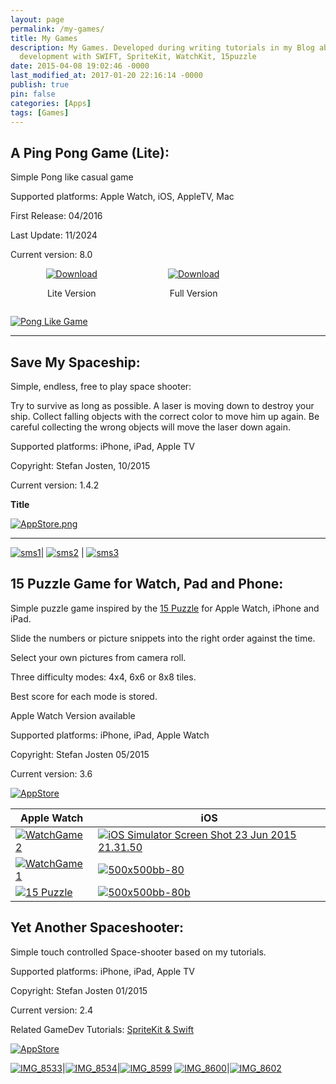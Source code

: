 ```yaml
---
layout: page
permalink: /my-games/
title: My Games
description: My Games. Developed during writing tutorials in my Blog about iOS game
  development with SWIFT, SpriteKit, WatchKit, 15puzzle
date: 2015-04-08 19:02:46 -0000
last_modified_at: 2017-01-20 22:16:14 -0000
publish: true
pin: false
categories: [Apps]
tags: [Games]
---
```

## A Ping Pong Game (Lite):

Simple Pong like casual game

Supported platforms: Apple Watch, iOS, AppleTV, Mac

First Release: 04/2016

Last Update: 11/2024

Current version: 8.0


<div style="display: flex; justify-content: space-around; align-items: center;">
  <div style="text-align: center;">
    <a href="https://apps.apple.com/app/a-ping-pong-game-lite/id1155659319">
      <img src="/assets/Download.svg" alt="Download">
    </a>
    <p>Lite Version</p>
  </div>
  <div style="text-align: center;">
    <a href="https://apps.apple.com/app/a-ping-pong-game/id1039082864?">
      <img src="/assets/Download.svg" alt="Download" >
    </a>
    <p>Full Version</p>
  </div>
  <div></div>
</div>

[![Pong Like Game](/assets/2015/04/WatchPingPongGif.gif)](/assets/2015/04/WatchPingPongGif.gif)

---

## Save My Spaceship:

Simple, endless, free to play space shooter:

Try to survive as long as possible. A laser is moving down to destroy your ship. Collect falling objects with the correct color to move him up again. Be careful collecting the wrong objects will move the laser down again.

Supported platforms: iPhone, iPad, Apple TV

Copyright: Stefan Josten, 10/2015 

Current version: 1.4.2

**Title**

[![AppStore.png](/assets/2015/11/AppStore1.png)](https://itunes.apple.com/us/app/save-my-spaceship/id970195914?mt=8 "Save My Spaceship")

---


[![sms1](/assets/2015/04/sms1.png)](/assets/2015/04/sms1.png)| [![sms2](/assets/2015/04/sms2.png)](/assets/2015/04/sms2.png) | [![sms3](/assets/2015/04/sms3-1.jpg) ](/assets/2015/04/sms3-1.jpg)

## 15 Puzzle Game for Watch, Pad and Phone:

Simple puzzle game inspired by the [15 Puzzle](https://en.wikipedia.org/wiki/15_puzzle) for Apple Watch, iPhone and iPad.

Slide the numbers or picture snippets into the right order against the time.

Select your own pictures from camera roll.

Three difficulty modes: 4x4, 6x6 or 8x8 tiles.

Best score for each mode is stored.

Apple Watch Version available

Supported platforms: iPhone, iPad, Apple Watch

Copyright: Stefan Josten 05/2015

Current version: 3.6

[![AppStore](/assets/2015/04/AppStore1.png)](https://itunes.apple.com/app/yet-another-watch-puzzle-game/id997514879?ls=1&amp;mt=8)


| Apple Watch | iOS |  
| --- | --- |  
[![WatchGame2](/assets/2016/04/WatchGame2.png)](/assets/2016/04/WatchGame2.png) | [![iOS Simulator Screen Shot 23 Jun 2015 21.31.50](/assets/2015/04/iOS-Simulator-Screen-Shot-23-Jun-2015-21.31.50.png)](/assets/2015/04/iOS-Simulator-Screen-Shot-23-Jun-2015-21.31.50.png)
[![WatchGame1](/assets/2016/04/WatchGame1.jpg)](/assets/2016/04/WatchGame1.jpg) | [![500x500bb-80](/assets/2015/04/500x500bb-80-1.jpg)](/assets/2015/04/500x500bb-80-1.jpg)
[![15 Puzzle](/assets/2016/04/Simulator-Screen-Shot-23-Apr-2016-09.40.13-1.jpg)](/assets/2016/04/Simulator-Screen-Shot-23-Apr-2016-09.40.13-1.jpg) | [![500x500bb-80b](/assets/2015/04/500x500bb-80b-1.jpg)](/assets/2015/04/500x500bb-80b-1.jpg)


## Yet Another Spaceshooter:

Simple touch controlled Space-shooter based on my tutorials.

Supported platforms: iPhone, iPad, Apple TV

Copyright: Stefan Josten 01/2015

Current version: 2.4

Related GameDev Tutorials: [SpriteKit & Swift](https://developerplayground.net)

[![AppStore](/assets/2015/04/AppStore1.png)](https://itunes.apple.com/us/app/yet-another-spaceshooter/id949662362?mt=8)


[![IMG_8533](/assets/2015/04/IMG_8533-1.jpg)](/assets/2015/04/IMG_8533-1.jpg)|[![IMG_8534](/assets/2015/04/IMG_8534-1.jpg)](/assets/2015/04/IMG_8534-1.jpg)|[![IMG_8599](/assets/2015/04/IMG_8599-1.jpg)](/assets/2015/04/IMG_8599-1.jpg)
[![IMG_8600](/assets/2015/04/IMG_8600-1.jpg)](/assets/2015/04/IMG_8600-1.jpg)|[![IMG_8602](/assets/2015/04/IMG_8602-1.jpg)](/assets/2015/04/IMG_8602-1.jpg)



